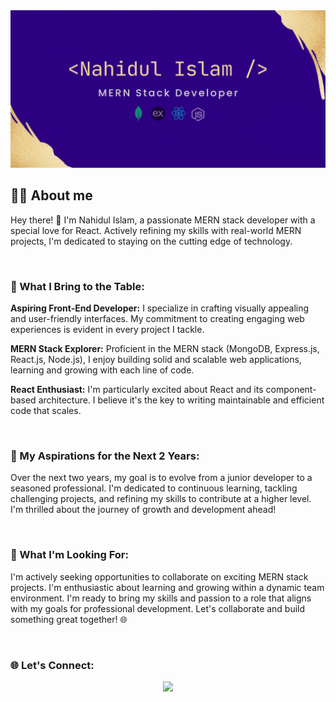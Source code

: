 <a href="https://www.linkedin.com/in/iamnahidul-islam/">
<img src="./Images/Banner/github-banner-gif2.gif" />
</a>

## 🙋‍♂️ About me

Hey there! 👋 I'm Nahidul Islam, a passionate MERN stack developer with a special love for React. Actively refining my skills with real-world MERN projects, I'm dedicated to staying on the cutting edge of technology.

<br>

### 🚀 What I Bring to the Table:

**Aspiring Front-End Developer:** I specialize in crafting visually appealing and user-friendly interfaces. My commitment to creating engaging web experiences is evident in every project I tackle.

**MERN Stack Explorer:** Proficient in the MERN stack (MongoDB, Express.js, React.js, Node.js), I enjoy building solid and scalable web applications, learning and growing with each line of code.

**React Enthusiast:** I'm particularly excited about React and its component-based architecture. I believe it's the key to writing maintainable and efficient code that scales.

<br>

### 🌟 My Aspirations for the Next 2 Years:

Over the next two years, my goal is to evolve from a junior developer to a seasoned professional. I'm dedicated to continuous learning, tackling challenging projects, and refining my skills to contribute at a higher level. I'm thrilled about the journey of growth and development ahead!

<br>

### 💼 What I'm Looking For:

I'm actively seeking opportunities to collaborate on exciting MERN stack projects. I'm enthusiastic about learning and growing within a dynamic team environment. I'm ready to bring my skills and passion to a role that aligns with my goals for professional development. Let's collaborate and build something great together! 🌐

<br>

### 🌐 Let's Connect:



<p align="center">
  <a href="https://www.linkedin.com/in/iamnahidul-islam/">
    <img src="https://skillicons.dev/icons?i=linkedin" />
  </a>
</p>
